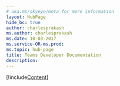 ```yaml
---
# aka.ms/skyeye/meta for more information
layout: HubPage
hide_bc: true
author: charlesprakash
ms.author: charlesprakash
ms.date: 10-03-2017
ms.service-OR-ms.prod:
ms.topic: hub-page
title: Teams Developer Documentation
description:
---
```


[!include[Content](./includes/landing-page.html)]
